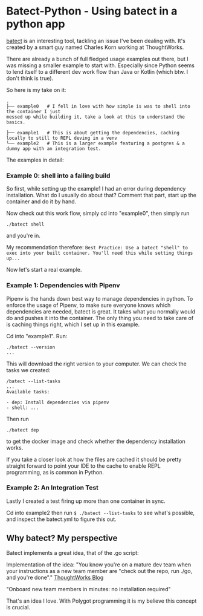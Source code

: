 # Batect-Python - Using batect in a python app

[batect](https://github.com/charleskorn/batect) is an interesting tool, tackling an issue I've been dealing with.
It's created by a smart guy named Charles Korn working at ThoughtWorks.

There are already a bunch of full fledged usage examples out there, but I was missing a
smaller example to start with. Especially since Python seems to lend itself to a different dev
work flow than Java or Kotlin (which btw. I don't think is true).

So here is my take on it:

```
.
├── example0   # I fell in love with how simple is was to shell into the container I just
messed up while building it, take a look at this to understand the basics.

├── example1   # This is about getting the dependencies, caching locally to still to REPL deving in a venv
└── example2   # This is a larger example featuring a postgres & a dummy app with an integration test.
```

The examples in detail:

### Example 0: shell into a failing build

So first, while setting up the example1 I had an error during dependency installation.
What do I usually do about that? Comment that part, start up the container and do it by hand.

Now check out this work flow, simply cd into "example0", then simply run

`./batect shell`

and you're in.

My recommendation therefore:
`Best Practice: Use a batect "shell" to exec into your built container. You'll need this while setting things up...`

Now let's start a real example.

### Example 1: Dependencies with Pipenv

Pipenv is the hands down best way to manage dependencies in python.
To enforce the usage of Pipenv, to make sure everyone knows which dependencies
are needed, batect is great. It takes what you normally would do and
pushes it into the container. The only thing you need to take care of
is caching things right, which I set up in this example.

Cd into "example1".
Run:

```
./batect --version
...
```

This will download the right version to your computer. We can check the tasks we created:

```
/batect --list-tasks
...
Available tasks:

- dep: Install dependencies via pipenv
- shell: ...
```

Then run

```
./batect dep
```

to get the docker image and check whether the dependency installation works.

If you take a closer look at how the files are cached it should be pretty straight
forward to point your IDE to the cache to enable REPL programming, as is
common in Python.

### Example 2: An Integration Test

Lastly I created a test firing up more than one container in sync.

Cd into example2 then run `$ ./batect --list-tasks` to see what's possible,
and inspect the batect.yml to figure this out.

## Why batect? My perspective

Batect implements a great idea, that of the .go script:

Implementation of the idea:
"You know you're on a mature dev team when your instructions as a new team member are "check out the repo, run ./go, and you're done"." [ThoughtWorks Blog](https://www.thoughtworks.com/insights/blog/praise-go-script-part-i)

"Onboard new team members in minutes: no installation required"

That's an idea I love. With Polygot programming it is my believe this concept is crucial.

